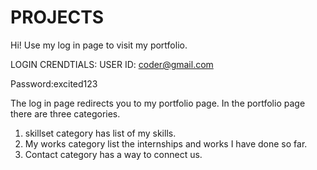 # PROJECTS

Hi!
Use my log in page to visit my portfolio. 

LOGIN CRENDTIALS:
USER ID: coder@gmail.com

Password:excited123

The log in page redirects you to my portfolio page.
In the portfolio page there are three categories.
1. skillset category has list of my skills.
2. My works category list the internships and works I have done so far.
3. Contact category has a way to connect us.
